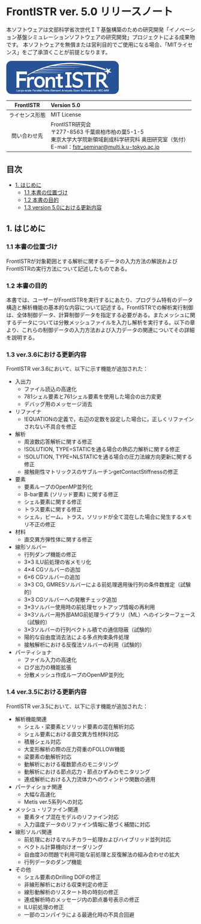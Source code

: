 # FrontISTR ver. 5.0 リリースノート
<!-- this is a comment. -->

<!-- 文部科学省次世代ＩＴ基盤構築のための研究開発
「イノベーション基盤シミュレーションソフトウェアの研究開発」-->

本ソフトウェアは文部科学省次世代ＩＴ基盤構築のための研究開発「イノベーション基盤シミュレーションソフトウェアの研究開発」プロジェクトによる成果物です。
本ソフトウェアを無償または営利目的でご使用になる場合、「MITライセンス」をご了承頂くことが前提となります。

<img src="./image/FrontISTR_logo.png" width="300px">

| FrontISTR | Version 5.0 |
|:---------:|:------------|
| ライセンス形態 | MIT License |
| 問い合わせ先   | FrontISTR研究会<br> 〒277-8563 千葉県柏市柏の葉5-1-5<br> 東京大学大学院新領域創成科学研究科 奥田研究室（気付）<br> E-mail：fstr_seminar@multi.k.u-tokyo.ac.jp |

## 目次

* [1. はじめに](#section1)
    - [1.1 本書の位置づけ](#section1.1)
    - [1.2 本書の目的](#section1.2)
    - [1.3 version 5.0における更新内容](#section1.3)

<a id="section1"></a>
## 1.  はじめに
### 1.1 本書の位置づけ

FrontISTRが対象範囲とする解析に関するデータの入力方法の解説およびFrontISTRの実行方法について記述したものである。

### 1.2 本書の目的

本書では、ユーザーがFrontISTRを実行するにあたり、プログラム特有のデータ構造と解析機能の基本的な内容について記述する。FrontISTRでの解析実行制御は、全体制御データ、計算制御データを指定する必要がある。またメッシュに関するデータについては分散メッシュファイルを入力し解析を実行する。以下の章より、これらの制御データの入力方法および入力データの関連についてその詳細を説明する。

### 1.3 ver.3.6における更新内容

FrontISTR ver.3.6において、以下に示す機能が追加された：

* 入出力
    - ファイル読込の高速化
    - 781シェル要素と761シェル要素を使用した場合の出力変更
    - デバッグ用のメッセージ消去
* リファイナ
    - !EQUATIONの定義で，右辺の定数を設定した場合に，正しくリファインされない不具合を修正
* 解析
    - 周波数応答解析に関する修正
    - !SOLUTION, TYPE=STATICを通る場合の熱応力解析に関する修正
    - !SOLUTION, TYPE=NLSTATICを通る場合の圧力法線方向更新に関する修正
    - 接触剛性マトリックスのサブルーチンgetContactStiffnessの修正
* 要素
    - 要素ループのOpenMP並列化
    - B-bar要素 (ソリッド要素) に関する修正
    - シェル要素に関する修正
    - トラス要素に関する修正
    - シェル，ビーム，トラス，ソリッドが全て混在した場合に発生するメモリ不正の修正
* 材料
    - 直交異方弾性体に関する修正
* 線形ソルバー
    - 行列ダンプ機能の修正
    - 3×3 ILU前処理の省メモリ化
    - 4×4 CGソルバーの追加
    - 6×6 CGソルバーの追加
    - 3×3 CG, GMRESソルバーによる前処理適用後行列の条件数推定（試験的）
    - 3×3 CGソルバーへの発散チェック追加
    - 3×3ソルバー使用時の前処理セットアップ情報の再利用
    - 3×3ソルバー用外部AMG前処理ライブラリ（ML）へのインターフェース（試験的）
    - 3×3ソルバーの行列ベクトル積での通信隠蔽（試験的）
    - 陽的な自由度消去法による多点拘束条件処理
    - 接触解析における反復法ソルバーの利用（試験的）
* パーティショナ
    - ファイル入力の高速化
    - ログ出力の機能拡張
    - 分散メッシュ作成ループのOpenMP並列化

### 1.4 ver.3.5における更新内容

FrontISTR ver.3.5において、以下に示す機能が追加された：

* 解析機能関連
    - シェル・梁要素とソリッド要素の混在解析対応
    - シェル要素における直交異方性材料対応
    - 積層シェル対応
    - 大変形解析の際の圧力荷重のFOLLOW機能
    - 梁要素の動解析対応
    - 動解析における複数節点のモニタリング
    - 動解析における節点応力・節点ひずみのモニタリング
    - 連成解析における入力流体力へのウィンドウ関数の適用
* パーティショナ関連
    - 大幅な高速化
    - Metis ver.5系列への対応
* メッシュ・リファイン関連
    - 要素タイプ混在モデルのリファイン対応
    - 入力温度データのリファイン情報に基づく補間に対応
* 線形ソルバ関連
    - 前処理におけるマルチカラー処理およびハイブリッド並列対応
    - ベクトル計算機向けオーダリング
    - 自由度3の問題で利用可能な前処理と反復解法の組み合わせの拡大
    - 行列データのダンプ機能
* その他
    - シェル要素のDrilling DOFの修正
    - 非線形解析における収束判定の修正
    - 線形動解析のリスタート時の時刻の修正
    - 連成解析時のメッセージ内の節点番号表示の修正
    - ILU前処理の修正
    - 一部のコンパイラによる最適化時の不具合回避








